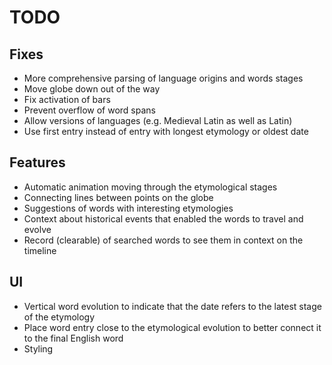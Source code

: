 # TODO

## Fixes
- More comprehensive parsing of language origins and words stages
- Move globe down out of the way
- Fix activation of bars
- Prevent overflow of word spans
- Allow versions of languages (e.g. Medieval Latin as well as Latin)
- Use first entry instead of entry with longest etymology or oldest date

## Features
- Automatic animation moving through the etymological stages
- Connecting lines between points on the globe
- Suggestions of words with interesting etymologies
- Context about historical events that enabled the words to travel and evolve
- Record (clearable) of searched words to see them in context on the timeline

## UI
- Vertical word evolution to indicate that the date refers to the latest stage of the etymology
- Place word entry close to the etymological evolution to better connect it to the final English word
- Styling